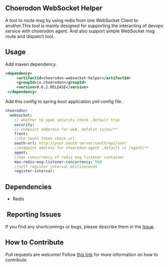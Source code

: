## Choerodon WebSocket Helper
A tool to route msg by using redis from one WebSocket Client to another.This tool is
mainly designed for supporting the interacting of devops service with choerodon agent. And also support
simple WebSocket msg route and dispatch tool.


## Usage


Add maven dependency.
```xml
<dependency>
     <artifactId>choerodon-websocket-helper</artifactId>
     <groupId>io.choerodon</groupId>
     <version>0.6.2.RELEASE</version>
 </dependency>

```

Add this config to spring boot application yml config file.
```yaml
choerodon:
  websocket:
    // whether to open security check ,default true
    security: 
    // endpoint adderess for web, defalut is/ws/**
    front: 
    //the oauth token check url
    oauth-url: http://your.oauth-server/oauth/api/user
    //endpoint address for choerodon-agent ,default is /agent/**
    agent: 
    //max concurrency of redis msg listener container
    max-redis-msg-listener-concurrency: 500
    //self register interval milliseconds
    register-interval: 

```

## Dependencies

* Redis

##  Reporting Issues

If you find any shortcomings or bugs, please describe them in the [Issue](https://github.com/choerodon/choerodon/issues/new?template=issue_template.md).
    
## How to Contribute
Pull requests are welcome! Follow [this link](https://github.com/choerodon/choerodon/blob/master/CONTRIBUTING.md) for more information on how to contribute.
